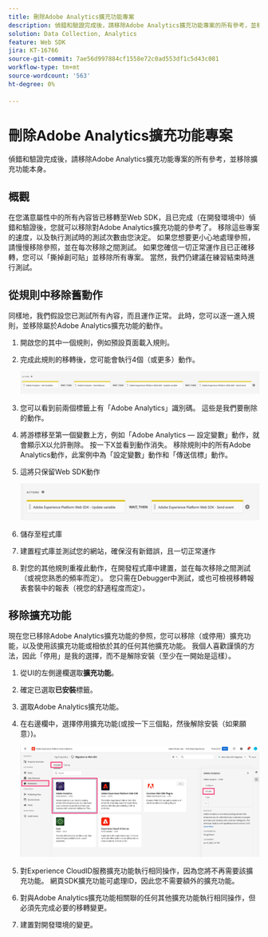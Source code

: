 ```yaml
---
title: 刪除Adobe Analytics擴充功能專案
description: 偵錯和驗證完成後，請移除Adobe Analytics擴充功能專案的所有參考，並移除擴充功能本身。
solution: Data Collection, Analytics
feature: Web SDK
jira: KT-16766
source-git-commit: 7ae56d997884cf1558e72c0ad553df1c5d43c081
workflow-type: tm+mt
source-wordcount: '563'
ht-degree: 0%

---
```



# 刪除Adobe Analytics擴充功能專案

偵錯和驗證完成後，請移除Adobe Analytics擴充功能專案的所有參考，並移除擴充功能本身。

## 概觀

在您滿意屬性中的所有內容皆已移轉至Web SDK，且已完成（在開發環境中）偵錯和驗證後，您就可以移除對Adobe Analytics擴充功能的參考了。 移除這些專案的速度，以及執行測試時的測試次數由您決定。 如果您想要更小心地處理參照，請慢慢移除參照，並在每次移除之間測試。 如果您確信一切正常運作且已正確移轉，您可以「撕掉創可貼」並移除所有專案。 當然，我們仍建議在練習結束時進行測試。

## 從規則中移除舊動作

同樣地，我們假設您已測試所有內容，而且運作正常。 此時，您可以逐一進入規則，並移除屬於Adobe Analytics擴充功能的動作。

1. 開啟您的其中一個規則，例如預設頁面載入規則。
1. 完成此規則的移轉後，您可能會執行4個（或更多）動作。

   ![所有4個動作](assets/all-four-actions.jpg)

1. 您可以看到前兩個標籤上有「Adobe Analytics」識別碼。 這些是我們要刪除的動作。
1. 將游標移至第一個變數上方，例如「Adobe Analytics — 設定變數」動作，就會顯示X以允許刪除。 按一下X並看到動作消失。 移除規則中的所有Adobe Analytics動作，此案例中為「設定變數」動作和「傳送信標」動作。
1. 這將只保留Web SDK動作

   ![僅限Web SDK動作](assets/websdk-actions-only.jpg)

1. 儲存至程式庫
1. 建置程式庫並測試您的網站，確保沒有新錯誤，且一切正常運作
1. 對您的其他規則重複此動作，在開發程式庫中建置，並在每次移除之間測試（或視您熟悉的頻率而定）。 您只需在Debugger中測試，或也可檢視移轉報表套裝中的報表（視您的舒適程度而定）。

## 移除擴充功能

現在您已移除Adobe Analytics擴充功能的參照，您可以移除（或停用）擴充功能，以及使用該擴充功能或相依於其的任何其他擴充功能。 我個人喜歡謹慎的方法，因此「停用」是我的選擇，而不是解除安裝（至少在一開始是這樣）。

1. 從UI的左側邊欄選取&#x200B;**擴充功能**。
1. 確定已選取&#x200B;**已安裝**&#x200B;標籤。
1. 選取Adobe Analytics擴充功能。
1. 在右邊欄中，選擇停用擴充功能(或按一下三個點，然後解除安裝（如果願意）)。

   ![停用Analytics擴充功能](assets/disable-analytics-extension.jpg)

1. 對Experience CloudID服務擴充功能執行相同操作，因為您將不再需要該擴充功能。 網頁SDK擴充功能可處理ID，因此您不需要額外的擴充功能。
1. 對與Adobe Analytics擴充功能相關聯的任何其他擴充功能執行相同操作，但必須先完成必要的移轉變更。
1. 建置對開發環境的變更。

